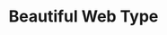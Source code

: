 ---
layout : sparkle
title : "Beautiful Web Type"
summary : "A visual guide to the best free web fonts out there."
visit : https://beautifulwebtype.com/
tags : ["font", "web", "typography"]
category : "font"
---